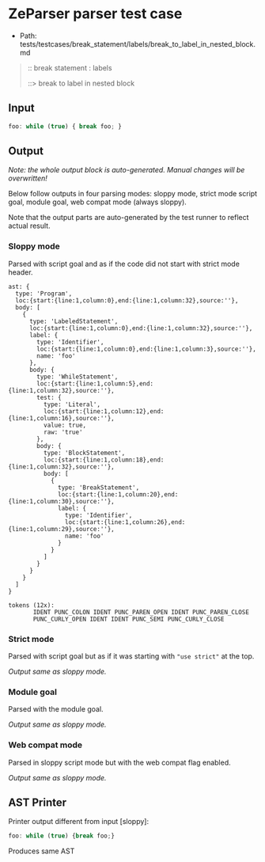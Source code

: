 # ZeParser parser test case

- Path: tests/testcases/break_statement/labels/break_to_label_in_nested_block.md

> :: break statement : labels
>
> ::> break to label in nested block

## Input

`````js
foo: while (true) { break foo; }
`````

## Output

_Note: the whole output block is auto-generated. Manual changes will be overwritten!_

Below follow outputs in four parsing modes: sloppy mode, strict mode script goal, module goal, web compat mode (always sloppy).

Note that the output parts are auto-generated by the test runner to reflect actual result.

### Sloppy mode

Parsed with script goal and as if the code did not start with strict mode header.

`````
ast: {
  type: 'Program',
  loc:{start:{line:1,column:0},end:{line:1,column:32},source:''},
  body: [
    {
      type: 'LabeledStatement',
      loc:{start:{line:1,column:0},end:{line:1,column:32},source:''},
      label: {
        type: 'Identifier',
        loc:{start:{line:1,column:0},end:{line:1,column:3},source:''},
        name: 'foo'
      },
      body: {
        type: 'WhileStatement',
        loc:{start:{line:1,column:5},end:{line:1,column:32},source:''},
        test: {
          type: 'Literal',
          loc:{start:{line:1,column:12},end:{line:1,column:16},source:''},
          value: true,
          raw: 'true'
        },
        body: {
          type: 'BlockStatement',
          loc:{start:{line:1,column:18},end:{line:1,column:32},source:''},
          body: [
            {
              type: 'BreakStatement',
              loc:{start:{line:1,column:20},end:{line:1,column:30},source:''},
              label: {
                type: 'Identifier',
                loc:{start:{line:1,column:26},end:{line:1,column:29},source:''},
                name: 'foo'
              }
            }
          ]
        }
      }
    }
  ]
}

tokens (12x):
       IDENT PUNC_COLON IDENT PUNC_PAREN_OPEN IDENT PUNC_PAREN_CLOSE
       PUNC_CURLY_OPEN IDENT IDENT PUNC_SEMI PUNC_CURLY_CLOSE
`````

### Strict mode

Parsed with script goal but as if it was starting with `"use strict"` at the top.

_Output same as sloppy mode._

### Module goal

Parsed with the module goal.

_Output same as sloppy mode._

### Web compat mode

Parsed in sloppy script mode but with the web compat flag enabled.

_Output same as sloppy mode._

## AST Printer

Printer output different from input [sloppy]:

````js
foo: while (true) {break foo;}
````

Produces same AST
